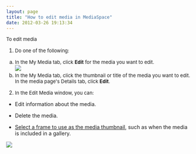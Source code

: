 ```yaml
---
layout: page
title: "How to edit media in MediaSpace"
date: 2012-03-26 19:13:34
---
```


<p class="mce-procedure">
  <span style="font-size: small;">To edit media</span>
</p>

1.  <span style="font-size: small;"><strong></strong>Do one of the following:</span><span style="font-size: small;"></span>
<ol style="list-style-type: lower-alpha;">
  <li>
    <span style="font-size: small;">In the My Media tab, click <strong>Edit</strong> for the media you want to edit.<br /><img src="{{site.url}}/assets/371">
  </li>
  <li>
    <span style="font-size: small;"><span style="font-size: small;">In the My Media tab, click the thumbnail or title of the media you want to edit. In the media page's Details tab, click <strong>Edit</strong>.<br /></span></span><span style="font-size: small;"></span>
  </li>
</ol>

2.  <span style="font-size: small;"><strong></strong>In the Edit Media window, you can:</span>
*   Edit information about the media.

*   Delete the media.

*   [Select a frame to use as the media thumbnail][1], such as when the media is included in a gallery.

 [1]: http://knowledge.kaltura.com/faq/how-select-frame-thumbnail-mediaspace

<img src="{{site.url}}/assets/372">

<span style="font-size: small;"><br /></span>
